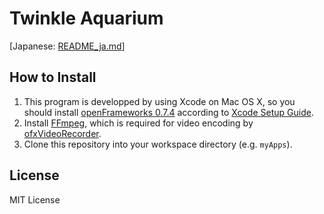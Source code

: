 # Twinkle Aquarium

[Japanese: [README_ja.md](./README_ja.md)]

## How to Install

1. This program is developped by using Xcode on Mac OS X, so you should install [openFrameworks 0.7.4](http://www.openframeworks.cc/download/older.html) according to [Xcode Setup Guide](http://www.openframeworks.cc/setup/xcode/).
2. Install [FFmpeg](http://ffmpeg.org/), which is required for video encoding by [ofxVideoRecorder](https://github.com/timscaffidi/ofxVideoRecorder).
3. Clone this repository into your workspace directory (e.g. `myApps`).

## License

MIT License
